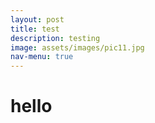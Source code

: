 ```yaml
---
layout: post
title: test
description: testing
image: assets/images/pic11.jpg
nav-menu: true
---
```

# hello
